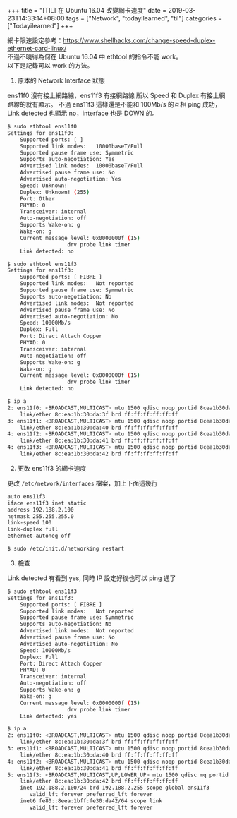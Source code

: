 +++
title = "[TIL] 在 Ubuntu 16.04 改變網卡速度"
date = 2019-03-23T14:33:14+08:00
tags = ["Network", "todayilearned", "til"]
categories = ["Todayilearned"]
+++

網卡限速設定參考：https://www.shellhacks.com/change-speed-duplex-ethernet-card-linux/  
不過不曉得為何在 Ubuntu 16.04 中 ethtool 的指令不能 work。  
以下是記錄可以 work 的方法。  

1. 原本的 Network Interface 狀態  

ens11f0 沒有接上網路線，ens11f3 有接網路線 所以 Speed 和 Duplex 有接上網路線的就有顯示。 不過 ens11f3 這樣還是不能和 100Mb/s 的互相 ping 成功，Link detected 也顯示 no，interface 也是 DOWN 的。  

```sh
$ sudo ethtool ens11f0
Settings for ens11f0:
    Supported ports: [ ]
    Supported link modes:   10000baseT/Full
    Supported pause frame use: Symmetric
    Supports auto-negotiation: Yes
    Advertised link modes:  10000baseT/Full
    Advertised pause frame use: No
    Advertised auto-negotiation: Yes
    Speed: Unknown!
    Duplex: Unknown! (255)
    Port: Other
    PHYAD: 0
    Transceiver: internal
    Auto-negotiation: off
    Supports Wake-on: g
    Wake-on: g
    Current message level: 0x0000000f (15)
                   drv probe link timer
    Link detected: no

$ sudo ethtool ens11f3
Settings for ens11f3:
    Supported ports: [ FIBRE ]
    Supported link modes:   Not reported
    Supported pause frame use: Symmetric
    Supports auto-negotiation: No
    Advertised link modes:  Not reported
    Advertised pause frame use: No
    Advertised auto-negotiation: No
    Speed: 10000Mb/s
    Duplex: Full
    Port: Direct Attach Copper
    PHYAD: 0
    Transceiver: internal
    Auto-negotiation: off
    Supports Wake-on: g
    Wake-on: g
    Current message level: 0x0000000f (15)
                   drv probe link timer
    Link detected: no

$ ip a
2: ens11f0: <BROADCAST,MULTICAST> mtu 1500 qdisc noop portid 8cea1b30da3f state DOWN group default qlen 1000
    link/ether 8c:ea:1b:30:da:3f brd ff:ff:ff:ff:ff:ff
3: ens11f1: <BROADCAST,MULTICAST> mtu 1500 qdisc noop portid 8cea1b30da40 state DOWN group default qlen 1000
    link/ether 8c:ea:1b:30:da:40 brd ff:ff:ff:ff:ff:ff
4: ens11f2: <BROADCAST,MULTICAST> mtu 1500 qdisc noop portid 8cea1b30da41 state DOWN group default qlen 1000
    link/ether 8c:ea:1b:30:da:41 brd ff:ff:ff:ff:ff:ff
4: ens11f3: <BROADCAST,MULTICAST> mtu 1500 qdisc noop portid 8cea1b30da42 state DOWN group default qlen 1000
    link/ether 8c:ea:1b:30:da:42 brd ff:ff:ff:ff:ff:ff

```

2. 更改 ens11f3 的網卡速度

更改 `/etc/network/interfaces` 檔案，加上下面這幾行  

```sh
auto ens11f3
iface ens11f3 inet static
address 192.188.2.100
netmask 255.255.255.0
link-speed 100
link-duplex full
ethernet-autoneg off
```

```sh
$ sudo /etc/init.d/networking restart
```

3. 檢查

Link detected 有看到 yes, 同時 IP 設定好後也可以 ping 通了  

```sh
$ sudo ethtool ens11f3
Settings for ens11f3:
    Supported ports: [ FIBRE ]
    Supported link modes:   Not reported
    Supported pause frame use: Symmetric
    Supports auto-negotiation: No
    Advertised link modes:  Not reported
    Advertised pause frame use: No
    Advertised auto-negotiation: No
    Speed: 10000Mb/s
    Duplex: Full
    Port: Direct Attach Copper
    PHYAD: 0
    Transceiver: internal
    Auto-negotiation: off
    Supports Wake-on: g
    Wake-on: g
    Current message level: 0x0000000f (15)
                   drv probe link timer
    Link detected: yes

$ ip a
2: ens11f0: <BROADCAST,MULTICAST> mtu 1500 qdisc noop portid 8cea1b30da3f state DOWN group default qlen 1000
    link/ether 8c:ea:1b:30:da:3f brd ff:ff:ff:ff:ff:ff
3: ens11f1: <BROADCAST,MULTICAST> mtu 1500 qdisc noop portid 8cea1b30da40 state DOWN group default qlen 1000
    link/ether 8c:ea:1b:30:da:40 brd ff:ff:ff:ff:ff:ff
4: ens11f2: <BROADCAST,MULTICAST> mtu 1500 qdisc noop portid 8cea1b30da41 state DOWN group default qlen 1000
    link/ether 8c:ea:1b:30:da:41 brd ff:ff:ff:ff:ff:ff
5: ens11f3: <BROADCAST,MULTICAST,UP,LOWER_UP> mtu 1500 qdisc mq portid 8cea1b30da42 state UP group default qlen 1000
    link/ether 8c:ea:1b:30:da:42 brd ff:ff:ff:ff:ff:ff
    inet 192.188.2.100/24 brd 192.188.2.255 scope global ens11f3
       valid_lft forever preferred_lft forever
    inet6 fe80::8eea:1bff:fe30:da42/64 scope link
       valid_lft forever preferred_lft forever
```


